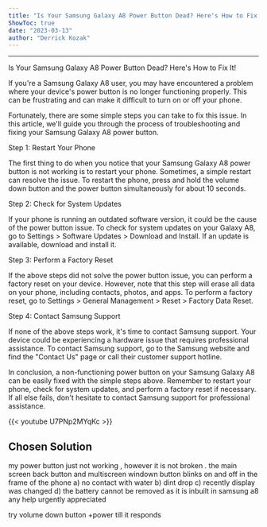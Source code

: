 ```yaml
---
title: "Is Your Samsung Galaxy A8 Power Button Dead? Here's How to Fix It!"
ShowToc: true 
date: "2023-03-13"
author: "Derrick Kozak"
---
```

*****
Is Your Samsung Galaxy A8 Power Button Dead? Here's How to Fix It!

If you're a Samsung Galaxy A8 user, you may have encountered a problem where your device's power button is no longer functioning properly. This can be frustrating and can make it difficult to turn on or off your phone.

Fortunately, there are some simple steps you can take to fix this issue. In this article, we'll guide you through the process of troubleshooting and fixing your Samsung Galaxy A8 power button.

Step 1: Restart Your Phone

The first thing to do when you notice that your Samsung Galaxy A8 power button is not working is to restart your phone. Sometimes, a simple restart can resolve the issue. To restart the phone, press and hold the volume down button and the power button simultaneously for about 10 seconds.

Step 2: Check for System Updates

If your phone is running an outdated software version, it could be the cause of the power button issue. To check for system updates on your Galaxy A8, go to Settings > Software Updates > Download and Install. If an update is available, download and install it.

Step 3: Perform a Factory Reset

If the above steps did not solve the power button issue, you can perform a factory reset on your device. However, note that this step will erase all data on your phone, including contacts, photos, and apps. To perform a factory reset, go to Settings > General Management > Reset > Factory Data Reset.

Step 4: Contact Samsung Support

If none of the above steps work, it's time to contact Samsung support. Your device could be experiencing a hardware issue that requires professional assistance. To contact Samsung support, go to the Samsung website and find the "Contact Us" page or call their customer support hotline.

In conclusion, a non-functioning power button on your Samsung Galaxy A8 can be easily fixed with the simple steps above. Remember to restart your phone, check for system updates, and perform a factory reset if necessary. If all else fails, don't hesitate to contact Samsung support for professional assistance.

{{< youtube U7PNp2MYqKc >}} 



## Chosen Solution
 my power button just not working , however it is not broken .
the main screen back button and multiscreen windown button blinks on and off in the frame of the phone
a) no contact with water
b) dint drop
c) recently display was changed
d) the battery cannot be removed as it is inbuilt in samsung a8
any help urgently appreciated

 try  volume down button +power till it responds




